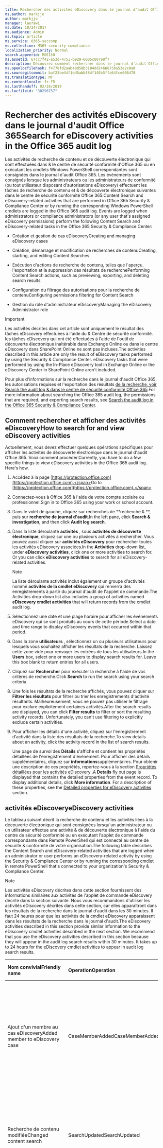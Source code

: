 ```yaml
---
title: Rechercher des activités eDiscovery dans le journal d'audit Office 365
ms.author: markjjo
author: markjjo
manager: laurawi
ms.date: 10/24/2017
ms.audience: Admin
ms.topic: article
ms.service: O365-seccomp
ms.collection: M365-security-compliance
localization_priority: Normal
search.appverid: MOE150
ms.assetid: 67cc7f42-a53d-4751-b929-6005c80798f7
description: Découvrez comment rechercher dans le journal d'audit Office 365 des événements consignés lorsque les administrateurs de conformité effectuent des tâches de recherche de &amp; contenu et de cas eDiscovery dans le centre de sécurité conformité.
ms.openlocfilehash: f4778fd2aab48d58b3104dd2466875ba53e2c0a0
ms.sourcegitcommit: baf23be44f1ed5abbf84f140b5ffa64fce605478
ms.translationtype: MT
ms.contentlocale: fr-FR
ms.lasthandoff: 02/26/2019
ms.locfileid: "30296757"
---
```

# <a name="search-for-ediscovery-activities-in-the-office-365-audit-log"></a><span data-ttu-id="b1aa8-103">Rechercher des activités eDiscovery dans le journal d'audit Office 365</span><span class="sxs-lookup"><span data-stu-id="b1aa8-103">Search for eDiscovery activities in the Office 365 audit log</span></span>

<span data-ttu-id="b1aa8-p101">Les activités de recherche de contenu et de découverte électronique qui sont effectuées dans &amp; le centre de sécurité conformité d'Office 365 ou en exécutant les cmdlets Windows PowerShell correspondantes sont consignées dans le journal d'audit Office 365. Les événements sont consignés lorsque les administrateurs ou les administrateurs de conformité (ou tout utilisateur disposant d'autorisations eDiscovery) effectuent les tâches de recherche de contenu et &amp; de découverte électronique suivantes dans le centre de sécurité conformité Office 365:</span><span class="sxs-lookup"><span data-stu-id="b1aa8-p101">Content Search and eDiscovery-related activities that are performed in Office 365 Security &amp; Compliance Center or by running the corresponding Windows PowerShell cmdlets are logged in the Office 365 audit log. Events are logged when administrators or compliance administrators (or any user that's assigned eDiscovery permissions) perform the following Content Search and eDiscovery-related tasks in the Office 365 Security &amp; Compliance Center:</span></span>
  
- <span data-ttu-id="b1aa8-106">Création et gestion de cas eDiscovery</span><span class="sxs-lookup"><span data-stu-id="b1aa8-106">Creating and managing eDiscovery cases</span></span>
    
- <span data-ttu-id="b1aa8-107">Création, démarrage et modification de recherches de contenu</span><span class="sxs-lookup"><span data-stu-id="b1aa8-107">Creating, starting, and editing Content Searches</span></span>
    
- <span data-ttu-id="b1aa8-108">Exécution d'actions de recherche de contenu, telles que l'aperçu, l'exportation et la suppression des résultats de recherche</span><span class="sxs-lookup"><span data-stu-id="b1aa8-108">Performing Content Search actions, such as previewing, exporting, and deleting search results</span></span>
    
- <span data-ttu-id="b1aa8-109">Configuration du filtrage des autorisations pour la recherche de contenu</span><span class="sxs-lookup"><span data-stu-id="b1aa8-109">Configuring permissions filtering for Content Search</span></span>
    
- <span data-ttu-id="b1aa8-110">Gestion du rôle d'administrateur eDiscovery</span><span class="sxs-lookup"><span data-stu-id="b1aa8-110">Managing the eDiscovery Administrator role</span></span>
    
> [!IMPORTANT]
> <span data-ttu-id="b1aa8-p102">Les activités décrites dans cet article sont uniquement le résultat des tâches eDiscovery effectuées à l'aide du &amp; Centre de sécurité conformité. les tâches eDiscovery qui ont été effectuées à l'aide de l'outil de découverte électronique inaltérable dans Exchange Online ou dans le centre eDiscovery dans SharePoint Online ne sont pas incluses.</span><span class="sxs-lookup"><span data-stu-id="b1aa8-p102">The activities described in this article are only the result of eDiscovery tasks performed by using the Security &amp; Compliance Center. eDiscovery tasks that were performed by using the In-Place eDiscovery tool in Exchange Online or the eDiscovery Center in SharePoint Online aren't included.</span></span> 
  
<span data-ttu-id="b1aa8-113">Pour plus d'informations sur la recherche dans le journal d'audit Office 365, les autorisations requises et l'exportation des résultats [de la recherche, voir Search the audit log &amp; dans le centre de sécurité conformité Office 365](search-the-audit-log-in-security-and-compliance.md).</span><span class="sxs-lookup"><span data-stu-id="b1aa8-113">For more information about searching the Office 365 audit log, the permissions that are required, and exporting search results, see [Search the audit log in the Office 365 Security &amp; Compliance Center](search-the-audit-log-in-security-and-compliance.md).</span></span>
  
## <a name="how-to-search-for-and-view-ediscovery-activities"></a><span data-ttu-id="b1aa8-114">Comment rechercher et afficher des activités eDiscovery</span><span class="sxs-lookup"><span data-stu-id="b1aa8-114">How to search for and view eDiscovery activities</span></span>

<span data-ttu-id="b1aa8-p103">Actuellement, vous devez effectuer quelques opérations spécifiques pour afficher les activités de découverte électronique dans le journal d'audit Office 365. Voici comment procéder.</span><span class="sxs-lookup"><span data-stu-id="b1aa8-p103">Currently, you have to do a few specific things to view eDiscovery activities in the Office 365 audit log. Here's how.</span></span>
  
1. <span data-ttu-id="b1aa8-117">Accédez à la page [https://protection.office.com](https://protection.office.com).</span><span class="sxs-lookup"><span data-stu-id="b1aa8-117">Go to [https://protection.office.com](https://protection.office.com).</span></span>
    
2. <span data-ttu-id="b1aa8-118">Connectez-vous à Office 365 à l'aide de votre compte scolaire ou professionnel.</span><span class="sxs-lookup"><span data-stu-id="b1aa8-118">Sign in to Office 365 using your work or school account.</span></span>
    
3. <span data-ttu-id="b1aa8-119">Dans le volet de gauche, cliquez sur recherches de \*\*recherche &amp; \*\*, puis sur **recherche de journal d'audit**.</span><span class="sxs-lookup"><span data-stu-id="b1aa8-119">In the left pane, click **Search &amp; investigation**, and then click **Audit log search**.</span></span>
    
4. <span data-ttu-id="b1aa8-p104">Dans la liste déroulante **activités** , sous **activités de découverte électronique**, cliquez sur une ou plusieurs activités à rechercher. Vous pouvez aussi cliquer sur **activités eDiscovery** pour rechercher toutes les activités eDiscovery associées.</span><span class="sxs-lookup"><span data-stu-id="b1aa8-p104">In the **Activities** drop-down list, under **eDiscovery activities**, click one or more activities to search for. Or you can click **eDiscovery activities** to search for all eDiscovery-related activities.</span></span> 
    
    > [!NOTE]
    > <span data-ttu-id="b1aa8-122">La liste déroulante activités inclut également un groupe d'activités nommé **activités de la cmdlet eDiscovery** qui renverra des enregistrements à partir du journal d'audit de l'applet de commande.</span><span class="sxs-lookup"><span data-stu-id="b1aa8-122">The Activities drop-down list also includes a group of activities named **eDiscovery cmdlet activities** that will return records from the cmdlet audit log.</span></span> 
  
5.  <span data-ttu-id="b1aa8-123">Sélectionnez une date et une plage horaire pour afficher les événements eDiscovery qui se sont produits au cours de cette période.</span><span class="sxs-lookup"><span data-stu-id="b1aa8-123">Select a date and time range to display eDiscovery events that occurred within that period.</span></span> 
    
6. <span data-ttu-id="b1aa8-p105">Dans la zone **utilisateurs** , sélectionnez un ou plusieurs utilisateurs pour lesquels vous souhaitez afficher les résultats de la recherche. Laissez cette zone vide pour renvoyer les entrées de tous les utilisateurs.</span><span class="sxs-lookup"><span data-stu-id="b1aa8-p105">In the **Users** box, select one or more users to display search results for. Leave this box blank to return entries for all users.</span></span> 
    
7. <span data-ttu-id="b1aa8-126">Cliquez sur **Rechercher** pour exécuter la recherche à l'aide de vos critères de recherche.</span><span class="sxs-lookup"><span data-stu-id="b1aa8-126">Click **Search** to run the search using your search criteria.</span></span> 
    
8. <span data-ttu-id="b1aa8-p106">Une fois les résultats de la recherche affichés, vous pouvez cliquer sur **Filtrer les résultats** pour filtrer ou trier les enregistrements d'activité résultants. Malheureusement, vous ne pouvez pas utiliser le filtrage pour exclure explicitement certaines activités.</span><span class="sxs-lookup"><span data-stu-id="b1aa8-p106">After the search results are displayed, you can click **Filter results** to filter or sort the resulting activity records. Unfortunately, you can't use filtering to explicitly exclude certain activities.</span></span> 
    
9. <span data-ttu-id="b1aa8-129">Pour afficher les détails d'une activité, cliquez sur l'enregistrement d'activité dans la liste des résultats de la recherche.</span><span class="sxs-lookup"><span data-stu-id="b1aa8-129">To view details about an activity, click the activity record in the list of search results.</span></span> 
    
    <span data-ttu-id="b1aa8-p107">Une page de survol des **Détails** s'affiche et contient les propriétés détaillées de l'enregistrement d'événement. Pour afficher des détails supplémentaires, cliquez sur **informations**supplémentaires. Pour obtenir une description de ces propriétés, reportez-vous à la section [Propriétés détaillées pour les activités eDiscovery](#detailed-properties-for-ediscovery-activities) .</span><span class="sxs-lookup"><span data-stu-id="b1aa8-p107">A **Details** fly out page is displayed that contains the detailed properties from the event record. To display additional details, click **More information**. For a description of these properties, see the [Detailed properties for eDiscovery activities](#detailed-properties-for-ediscovery-activities) section.</span></span> 

  
## <a name="ediscovery-activities"></a><span data-ttu-id="b1aa8-133">activités eDiscovery</span><span class="sxs-lookup"><span data-stu-id="b1aa8-133">eDiscovery activities</span></span>

<span data-ttu-id="b1aa8-134">Le tableau suivant décrit la recherche de contenu et les activités liées à la découverte électronique qui sont consignées lorsqu'un administrateur ou un utilisateur effectue une activité &amp; de découverte électronique à l'aide du centre de sécurité conformité ou en exécutant l'applet de commande correspondante dans Remote PowerShell qui est connecté au centre de sécurité &amp; conformité de votre organisation.</span><span class="sxs-lookup"><span data-stu-id="b1aa8-134">The following table describes the Content Search and eDiscovery-related activities that are logged when an administrator or user performs an eDiscovery-related activity by using the Security &amp; Compliance Center or by running the corresponding cmdlet in remote PowerShell that's connected to your organization's Security &amp; Compliance Center.</span></span> 
  
> [!NOTE]
> <span data-ttu-id="b1aa8-p108">Les activités eDiscovery décrites dans cette section fournissent des informations similaires aux activités de l'applet de commande eDiscovery décrite dans la section suivante. Nous vous recommandons d'utiliser les activités eDiscovery décrites dans cette section, car elles apparaîtront dans les résultats de la recherche dans le journal d'audit dans les 30 minutes. Il faut 24 heures pour que les activités de la cmdlet eDiscovery apparaissent dans les résultats de la recherche dans le journal d'audit.</span><span class="sxs-lookup"><span data-stu-id="b1aa8-p108">The eDiscovery activities described in this section provide similar information to the eDiscovery cmdlet activities described in the next section. We recommend that you use the eDiscovery activities described in this section because they will appear in the audit log search results within 30 minutes. It takes up to 24 hours for the eDiscovery cmdlet activities to appear in audit log search results.</span></span> 
  
|<span data-ttu-id="b1aa8-138">**Nom convivial**</span><span class="sxs-lookup"><span data-stu-id="b1aa8-138">**Friendly name**</span></span>|<span data-ttu-id="b1aa8-139">**Operation**</span><span class="sxs-lookup"><span data-stu-id="b1aa8-139">**Operation**</span></span>|<span data-ttu-id="b1aa8-140">**Cmdlet correspondante**</span><span class="sxs-lookup"><span data-stu-id="b1aa8-140">**Corresponding cmdlet**</span></span>|<span data-ttu-id="b1aa8-141">**Description**</span><span class="sxs-lookup"><span data-stu-id="b1aa8-141">**Description**</span></span>|
|:-----|:-----|:-----|:-----|
|<span data-ttu-id="b1aa8-142">Ajout d'un membre au cas eDiscovery</span><span class="sxs-lookup"><span data-stu-id="b1aa8-142">Added member to eDiscovery case</span></span>  <br/> |<span data-ttu-id="b1aa8-143">CaseMemberAdded</span><span class="sxs-lookup"><span data-stu-id="b1aa8-143">CaseMemberAdded</span></span>  <br/> |<span data-ttu-id="b1aa8-144">Add-ComplianceCaseMember</span><span class="sxs-lookup"><span data-stu-id="b1aa8-144">Add-ComplianceCaseMember</span></span>  <br/> |<span data-ttu-id="b1aa8-p109">Un utilisateur a été ajouté en tant que membre d'un cas de découverte électronique. En tant que membre d'un cas, un utilisateur peut effectuer différentes tâches liées à la casse selon qu'il a reçu ou non les autorisations nécessaires.</span><span class="sxs-lookup"><span data-stu-id="b1aa8-p109">A user was added as a member of an eDiscovery case. As a member of a case, a user can perform various case-related tasks depending on whether they have been assigned the necessary permissions.</span></span>  <br/> |
|<span data-ttu-id="b1aa8-147">Recherche de contenu modifiée</span><span class="sxs-lookup"><span data-stu-id="b1aa8-147">Changed content search</span></span>  <br/> |<span data-ttu-id="b1aa8-148">SearchUpdated</span><span class="sxs-lookup"><span data-stu-id="b1aa8-148">SearchUpdated</span></span>  <br/> |<span data-ttu-id="b1aa8-149">Set-ComplianceSearch</span><span class="sxs-lookup"><span data-stu-id="b1aa8-149">Set-ComplianceSearch</span></span>  <br/> |<span data-ttu-id="b1aa8-p110">Une recherche de contenu existante a été modifiée. Les modifications peuvent inclure l'ajout ou la suppression d'emplacements de contenu ou la modification de la requête de recherche.</span><span class="sxs-lookup"><span data-stu-id="b1aa8-p110">An existing content search was changed. Changes can include adding or removing content locations or editing the search query.</span></span>  <br/> |
|<span data-ttu-id="b1aa8-152">Appartenance à un administrateur eDiscovery modifiée</span><span class="sxs-lookup"><span data-stu-id="b1aa8-152">Changed eDiscovery administrator membership</span></span>  <br/> |<span data-ttu-id="b1aa8-153">CaseAdminUpdated</span><span class="sxs-lookup"><span data-stu-id="b1aa8-153">CaseAdminUpdated</span></span>  <br/> |<span data-ttu-id="b1aa8-154">Update-eDiscoveryCaseAdmin</span><span class="sxs-lookup"><span data-stu-id="b1aa8-154">Update-eDiscoveryCaseAdmin</span></span>  <br/> |<span data-ttu-id="b1aa8-p111">La liste des administrateurs eDiscovery de votre organisation a été modifiée. Cette activité est enregistrée lorsque la liste des administrateurs eDiscovery est remplacée par un groupe de nouveaux utilisateurs. Si un seul utilisateur est ajouté ou supprimé, l'opération CaseAdminAdded est enregistrée.</span><span class="sxs-lookup"><span data-stu-id="b1aa8-p111">The list of eDiscovery Administrators in your organization was changed. This activity is logged when the list of eDiscovery Administrators is replaced with a group of new users. If a single user is added or removed, the CaseAdminAdded operation is logged.</span></span>  <br/> |
|<span data-ttu-id="b1aa8-158">Cas de découverte électronique modifiée</span><span class="sxs-lookup"><span data-stu-id="b1aa8-158">Changed eDiscovery case</span></span>  <br/> |<span data-ttu-id="b1aa8-159">CaseUpdated</span><span class="sxs-lookup"><span data-stu-id="b1aa8-159">CaseUpdated</span></span>  <br/> |<span data-ttu-id="b1aa8-160">Set-ComplianceCase</span><span class="sxs-lookup"><span data-stu-id="b1aa8-160">Set-ComplianceCase</span></span>  <br/> |<span data-ttu-id="b1aa8-p112">Un cas de découverte électronique a été modifié. Les modifications incluent la fermeture d'un cas ouvert ou la réouverture d'un cas fermé.</span><span class="sxs-lookup"><span data-stu-id="b1aa8-p112">An eDiscovery case was changed. Changes include closing an open case or re-opening a closed case.</span></span>  <br/> |
|<span data-ttu-id="b1aa8-163">Appartenance au cas de découverte électronique modifiée</span><span class="sxs-lookup"><span data-stu-id="b1aa8-163">Changed eDiscovery case membership</span></span>  <br/> |<span data-ttu-id="b1aa8-164">CaseMemberUpdated</span><span class="sxs-lookup"><span data-stu-id="b1aa8-164">CaseMemberUpdated</span></span>  <br/> |<span data-ttu-id="b1aa8-165">Update-ComplianceCaseMember</span><span class="sxs-lookup"><span data-stu-id="b1aa8-165">Update-ComplianceCaseMember</span></span>  <br/> |<span data-ttu-id="b1aa8-p113">La liste d'appartenance d'un cas de découverte électronique a été modifiée. Cette activité est enregistrée lorsque tous les membres sont remplacés par un groupe de nouveaux utilisateurs. Si un seul membre est ajouté ou supprimé, l'opération CaseMemberAdded ou CaseMemberRemoved est enregistrée.</span><span class="sxs-lookup"><span data-stu-id="b1aa8-p113">The membership list of an eDiscovery case was changed. This activity is logged when all members are replaced with a group of new users. If a single member is added or removed, CaseMemberAdded or CaseMemberRemoved operation is logged.</span></span>  <br/> |
|<span data-ttu-id="b1aa8-169">Filtre des autorisations de recherche modifié</span><span class="sxs-lookup"><span data-stu-id="b1aa8-169">Changed search permissions filter</span></span>  <br/> |<span data-ttu-id="b1aa8-170">SearchPermissionUpdated</span><span class="sxs-lookup"><span data-stu-id="b1aa8-170">SearchPermissionUpdated</span></span>  <br/> |<span data-ttu-id="b1aa8-171">Set-ComplianceSecurityFilter</span><span class="sxs-lookup"><span data-stu-id="b1aa8-171">Set-ComplianceSecurityFilter</span></span>  <br/> |<span data-ttu-id="b1aa8-172">Un filtre d'autorisations de recherche a été modifié.</span><span class="sxs-lookup"><span data-stu-id="b1aa8-172">A search permissions filter was changed.</span></span>  <br/> |
|<span data-ttu-id="b1aa8-173">Modification d'une requête de recherche pour la conservation de cas eDiscovery</span><span class="sxs-lookup"><span data-stu-id="b1aa8-173">Changed search query for eDiscovery case hold</span></span>  <br/> |<span data-ttu-id="b1aa8-174">HoldUpdated</span><span class="sxs-lookup"><span data-stu-id="b1aa8-174">HoldUpdated</span></span>  <br/> |<span data-ttu-id="b1aa8-175">Set-CaseHoldRule</span><span class="sxs-lookup"><span data-stu-id="b1aa8-175">Set-CaseHoldRule</span></span>  <br/> |<span data-ttu-id="b1aa8-p114">Une conservation basée sur une requête associée à un cas de découverte électronique a été modifiée. Les modifications possibles incluent la modification de la requête ou de la plage de dates pour une conservation basée sur une requête.</span><span class="sxs-lookup"><span data-stu-id="b1aa8-p114">A query-based hold associated with an eDiscovery case was changed. Possible changes include editing the query or date range for a query-based hold.</span></span>  <br/> |
|<span data-ttu-id="b1aa8-178">Élément d'aperçu de recherche de contenu téléchargé</span><span class="sxs-lookup"><span data-stu-id="b1aa8-178">Content search preview item downloaded</span></span>  <br/> |<span data-ttu-id="b1aa8-179">PreviewItemDownloaded</span><span class="sxs-lookup"><span data-stu-id="b1aa8-179">PreviewItemDownloaded</span></span>  <br/> |<span data-ttu-id="b1aa8-180">S/O</span><span class="sxs-lookup"><span data-stu-id="b1aa8-180">N/A</span></span>  <br/> |<span data-ttu-id="b1aa8-181">Un utilisateur A téléchargé un élément sur son ordinateur local (en cliquant sur le lien **Télécharger l'élément d'origine** ) lors de l'aperçu des résultats de la recherche.</span><span class="sxs-lookup"><span data-stu-id="b1aa8-181">A user downloaded an item to their local computer (by clicking the **Download original item** link) when previewing search results.</span></span>  <br/> |
|<span data-ttu-id="b1aa8-182">Élément d'aperçu de recherche de contenu mentionné</span><span class="sxs-lookup"><span data-stu-id="b1aa8-182">Content search preview item listed</span></span>  <br/> |<span data-ttu-id="b1aa8-183">PreviewItemListed</span><span class="sxs-lookup"><span data-stu-id="b1aa8-183">PreviewItemListed</span></span>  <br/> |<span data-ttu-id="b1aa8-184">S/O</span><span class="sxs-lookup"><span data-stu-id="b1aa8-184">N/A</span></span>  <br/> |<span data-ttu-id="b1aa8-185">Un utilisateur A cliqué sur **aperçu des résultats** de la recherche pour afficher la page Aperçu des résultats de la recherche, qui répertorie jusqu'à 1000 éléments à partir des résultats d'une recherche de contenu.</span><span class="sxs-lookup"><span data-stu-id="b1aa8-185">A user clicked **Preview search results** to display the preview search results page, which lists up to 1000 items from the results of a Content Search.</span></span>  <br/> |
|<span data-ttu-id="b1aa8-186">Élément d'aperçu de recherche de contenu affiché</span><span class="sxs-lookup"><span data-stu-id="b1aa8-186">Content search preview item viewed</span></span>  <br/> |<span data-ttu-id="b1aa8-187">PreviewItemRendered</span><span class="sxs-lookup"><span data-stu-id="b1aa8-187">PreviewItemRendered</span></span>  <br/> |<span data-ttu-id="b1aa8-188">S/O</span><span class="sxs-lookup"><span data-stu-id="b1aa8-188">N/A</span></span>  <br/> |<span data-ttu-id="b1aa8-189">Un gestionnaire eDiscovery a affiché un élément en cliquant dessus lors de l'aperçu des résultats de la recherche.</span><span class="sxs-lookup"><span data-stu-id="b1aa8-189">An eDiscovery manager viewed an item by clicking it when previewing search results.</span></span>  <br/> |
|<span data-ttu-id="b1aa8-190">Recherche de contenu créée</span><span class="sxs-lookup"><span data-stu-id="b1aa8-190">Created content search</span></span>  <br/> |<span data-ttu-id="b1aa8-191">SearchCreated</span><span class="sxs-lookup"><span data-stu-id="b1aa8-191">SearchCreated</span></span>  <br/> |<span data-ttu-id="b1aa8-192">New-ComplianceSearch</span><span class="sxs-lookup"><span data-stu-id="b1aa8-192">New-ComplianceSearch</span></span>  <br/> |<span data-ttu-id="b1aa8-193">Une nouvelle recherche de contenu a été créée.</span><span class="sxs-lookup"><span data-stu-id="b1aa8-193">A new content search was created.</span></span>  <br/> |
|<span data-ttu-id="b1aa8-194">Administrateur eDiscovery créé</span><span class="sxs-lookup"><span data-stu-id="b1aa8-194">Created eDiscovery administrator</span></span>  <br/> |<span data-ttu-id="b1aa8-195">CaseAdminAdded</span><span class="sxs-lookup"><span data-stu-id="b1aa8-195">CaseAdminAdded</span></span>  <br/> |<span data-ttu-id="b1aa8-196">Add-eDiscoveryCaseAdmin</span><span class="sxs-lookup"><span data-stu-id="b1aa8-196">Add-eDiscoveryCaseAdmin</span></span>  <br/> |<span data-ttu-id="b1aa8-197">Un utilisateur a été ajouté en tant qu'administrateur de découverte électronique dans l'organisation.</span><span class="sxs-lookup"><span data-stu-id="b1aa8-197">A user was added as an eDiscovery Administrator in the organization.</span></span>  <br/> |
|<span data-ttu-id="b1aa8-198">Création d'un cas eDiscovery</span><span class="sxs-lookup"><span data-stu-id="b1aa8-198">Created eDiscovery case</span></span>  <br/> |<span data-ttu-id="b1aa8-199">CaseAdded</span><span class="sxs-lookup"><span data-stu-id="b1aa8-199">CaseAdded</span></span>  <br/> |<span data-ttu-id="b1aa8-200">New-ComplianceCase</span><span class="sxs-lookup"><span data-stu-id="b1aa8-200">New-ComplianceCase</span></span>  <br/> |<span data-ttu-id="b1aa8-p115">Un cas de découverte électronique a été créé. Lors de la création d'un cas, il vous suffit de lui attribuer un nom. D'autres tâches liées à la casse telles que l'ajout de membres, la création de conservations et la création de recherches de contenu associées au cas entraînent la journalisation d'événements supplémentaires.</span><span class="sxs-lookup"><span data-stu-id="b1aa8-p115">An eDiscovery case was created. When a case is created, you only have to give it a name. Other case-related tasks such as adding members, creating holds, and creating content searches associated with the case result in additional events being logged.</span></span>  <br/> |
|<span data-ttu-id="b1aa8-204">Filtre des autorisations de recherche créé</span><span class="sxs-lookup"><span data-stu-id="b1aa8-204">Created search permissions filter</span></span>  <br/> |<span data-ttu-id="b1aa8-205">SearchPermissionCreated</span><span class="sxs-lookup"><span data-stu-id="b1aa8-205">SearchPermissionCreated</span></span>  <br/> |<span data-ttu-id="b1aa8-206">New-ComplianceSecurityFilter</span><span class="sxs-lookup"><span data-stu-id="b1aa8-206">New-ComplianceSecurityFilter</span></span>  <br/> |<span data-ttu-id="b1aa8-207">Un filtre d'autorisations de recherche a été créé.</span><span class="sxs-lookup"><span data-stu-id="b1aa8-207">A search permissions filter was created.</span></span>  <br/> |
|<span data-ttu-id="b1aa8-208">Requête de recherche créée pour la conservation de cas eDiscovery</span><span class="sxs-lookup"><span data-stu-id="b1aa8-208">Created search query for eDiscovery case hold</span></span>  <br/> |<span data-ttu-id="b1aa8-209">HoldCreated</span><span class="sxs-lookup"><span data-stu-id="b1aa8-209">HoldCreated</span></span>  <br/> |<span data-ttu-id="b1aa8-210">New-CaseHoldRule</span><span class="sxs-lookup"><span data-stu-id="b1aa8-210">New-CaseHoldRule</span></span>  <br/> |<span data-ttu-id="b1aa8-211">Une conservation basée sur une requête associée à un cas de découverte électronique a été créée.</span><span class="sxs-lookup"><span data-stu-id="b1aa8-211">A query-based hold associated with an eDiscovery case was created.</span></span>  <br/> |
|<span data-ttu-id="b1aa8-212">Recherche de contenu supprimé</span><span class="sxs-lookup"><span data-stu-id="b1aa8-212">Deleted content search</span></span>  <br/> |<span data-ttu-id="b1aa8-213">SearchRemoved</span><span class="sxs-lookup"><span data-stu-id="b1aa8-213">SearchRemoved</span></span>  <br/> |<span data-ttu-id="b1aa8-214">Remove-ComplianceSearch</span><span class="sxs-lookup"><span data-stu-id="b1aa8-214">Remove-ComplianceSearch</span></span>  <br/> |<span data-ttu-id="b1aa8-215">Une recherche de contenu existante a été supprimée.</span><span class="sxs-lookup"><span data-stu-id="b1aa8-215">An existing content search was deleted.</span></span>  <br/> |
|<span data-ttu-id="b1aa8-216">Administrateur eDiscovery supprimé</span><span class="sxs-lookup"><span data-stu-id="b1aa8-216">Deleted eDiscovery administrator</span></span>  <br/> |<span data-ttu-id="b1aa8-217">CaseAdminRemoved</span><span class="sxs-lookup"><span data-stu-id="b1aa8-217">CaseAdminRemoved</span></span>  <br/> |<span data-ttu-id="b1aa8-218">Remove-eDiscoveryCaseAdmin</span><span class="sxs-lookup"><span data-stu-id="b1aa8-218">Remove-eDiscoveryCaseAdmin</span></span>  <br/> |<span data-ttu-id="b1aa8-219">Un administrateur de découverte électronique a été supprimé de votre organisation.</span><span class="sxs-lookup"><span data-stu-id="b1aa8-219">An eDiscovery Administrator was deleted from your organization.</span></span>  <br/> |
|<span data-ttu-id="b1aa8-220">Suppression d'un cas eDiscovery</span><span class="sxs-lookup"><span data-stu-id="b1aa8-220">Deleted eDiscovery case</span></span>  <br/> |<span data-ttu-id="b1aa8-221">CaseRemoved</span><span class="sxs-lookup"><span data-stu-id="b1aa8-221">CaseRemoved</span></span>  <br/> |<span data-ttu-id="b1aa8-222">Remove-ComplianceCase</span><span class="sxs-lookup"><span data-stu-id="b1aa8-222">Remove-ComplianceCase</span></span>  <br/> |<span data-ttu-id="b1aa8-p116">Un cas de découverte électronique a été supprimé. Notez que toute conservation associée à la casse doit être supprimée avant de pouvoir supprimer le cas.</span><span class="sxs-lookup"><span data-stu-id="b1aa8-p116">An eDiscovery case was deleted. Note that any hold associated with the case has to be removed before the case can be deleted.</span></span>  <br/> |
|<span data-ttu-id="b1aa8-225">Filtre des autorisations de recherche supprimées</span><span class="sxs-lookup"><span data-stu-id="b1aa8-225">Deleted search permissions filter</span></span>  <br/> |<span data-ttu-id="b1aa8-226">SearchPermissionRemoved</span><span class="sxs-lookup"><span data-stu-id="b1aa8-226">SearchPermissionRemoved</span></span>  <br/> |<span data-ttu-id="b1aa8-227">Remove-ComplianceSecurityFilter</span><span class="sxs-lookup"><span data-stu-id="b1aa8-227">Remove-ComplianceSecurityFilter</span></span>  <br/> |<span data-ttu-id="b1aa8-228">Un filtre d'autorisations de recherche a été supprimé.</span><span class="sxs-lookup"><span data-stu-id="b1aa8-228">A search permissions filter was deleted.</span></span>  <br/> |
|<span data-ttu-id="b1aa8-229">Requête de recherche supprimée pour la conservation de cas eDiscovery</span><span class="sxs-lookup"><span data-stu-id="b1aa8-229">Deleted search query for eDiscovery case hold</span></span>  <br/> |<span data-ttu-id="b1aa8-230">HoldRemoved</span><span class="sxs-lookup"><span data-stu-id="b1aa8-230">HoldRemoved</span></span>  <br/> |<span data-ttu-id="b1aa8-231">Remove-CaseHoldRule</span><span class="sxs-lookup"><span data-stu-id="b1aa8-231">Remove-CaseHoldRule</span></span>  <br/> |<span data-ttu-id="b1aa8-p117">Une conservation basée sur une requête associée à un cas de découverte électronique a été supprimée. La suppression de la requête de la suspension est souvent le résultat de la suppression d'une suspension. Lorsqu'une requête de conservation ou de suspension est supprimée, les emplacements de contenu en attente sont libérés.</span><span class="sxs-lookup"><span data-stu-id="b1aa8-p117">A query-based hold associated with an eDiscovery case was deleted. Removing the query from the hold is often the result of deleting a hold. When a hold or a hold query are deleted, the content locations that were on hold are released.</span></span>  <br/> |
|<span data-ttu-id="b1aa8-235">Exportation de la recherche de contenu téléchargée</span><span class="sxs-lookup"><span data-stu-id="b1aa8-235">Downloaded export of content search</span></span>  <br/> |<span data-ttu-id="b1aa8-236">SearchExportDownloaded</span><span class="sxs-lookup"><span data-stu-id="b1aa8-236">SearchExportDownloaded</span></span>  <br/> |<span data-ttu-id="b1aa8-237">S/O</span><span class="sxs-lookup"><span data-stu-id="b1aa8-237">N/A</span></span>  <br/> |<span data-ttu-id="b1aa8-p118">Un utilisateur A téléchargé les résultats d'une recherche de contenu sur son ordinateur local. Notez qu'une **exportation démarrée de l'activité de recherche de contenu** doit être initiée avant de pouvoir télécharger les résultats de la recherche.</span><span class="sxs-lookup"><span data-stu-id="b1aa8-p118">A user downloaded the results of a content search to their local computer. Note that a **Started export of content search** activity has to be initiated before search results can be downloaded.  </span></span><br/> |
|<span data-ttu-id="b1aa8-240">Résultats prévisualisés de la recherche de contenu</span><span class="sxs-lookup"><span data-stu-id="b1aa8-240">Previewed results of content search</span></span>  <br/> |<span data-ttu-id="b1aa8-241">SearchPreviewed</span><span class="sxs-lookup"><span data-stu-id="b1aa8-241">SearchPreviewed</span></span>  <br/> |<span data-ttu-id="b1aa8-242">S/O</span><span class="sxs-lookup"><span data-stu-id="b1aa8-242">N/A</span></span>  <br/> |<span data-ttu-id="b1aa8-243">Un utilisateur A affiché un aperçu des résultats d'une recherche de contenu.</span><span class="sxs-lookup"><span data-stu-id="b1aa8-243">A user previewed the results of a content search.</span></span>  <br/> |
|<span data-ttu-id="b1aa8-244">Résultats purgés de la recherche de contenu</span><span class="sxs-lookup"><span data-stu-id="b1aa8-244">Purged results of content search</span></span>  <br/> |<span data-ttu-id="b1aa8-245">SearchResultsPurged</span><span class="sxs-lookup"><span data-stu-id="b1aa8-245">SearchResultsPurged</span></span>  <br/> |<span data-ttu-id="b1aa8-246">New-ComplianceSearchAction</span><span class="sxs-lookup"><span data-stu-id="b1aa8-246">New-ComplianceSearchAction</span></span>  <br/> |<span data-ttu-id="b1aa8-247">Un utilisateur A purgé les résultats d'une recherche de contenu en exécutant la commande **New-ComplianceSearchAction-purge** .</span><span class="sxs-lookup"><span data-stu-id="b1aa8-247">A user purged the results of a Content Search by running the **New-ComplianceSearchAction -Purge** command.</span></span>  <br/> |
|<span data-ttu-id="b1aa8-248">Suppression de l'analyse de la recherche de contenu</span><span class="sxs-lookup"><span data-stu-id="b1aa8-248">Removed analysis of content search</span></span>  <br/> |<span data-ttu-id="b1aa8-249">RemovedSearchResultsSentToZoom</span><span class="sxs-lookup"><span data-stu-id="b1aa8-249">RemovedSearchResultsSentToZoom</span></span>  <br/> |<span data-ttu-id="b1aa8-250">Remove-ComplianceSearchAction</span><span class="sxs-lookup"><span data-stu-id="b1aa8-250">Remove-ComplianceSearchAction</span></span>  <br/> |<span data-ttu-id="b1aa8-p119">Une action prepare de recherche de contenu (pour préparer les résultats de recherche pour Office 365 Advanced eDiscovery) a été supprimée. Si l'action de préparation était inférieure à deux semaines, les résultats de recherche préparés pour Advanced eDiscovery ont été supprimés de la zone de stockage Microsoft Azure. Si l'action de préparation remonte à plus de 2 semaines, cet événement indique que seule l'action de préparation correspondante a été supprimée.</span><span class="sxs-lookup"><span data-stu-id="b1aa8-p119">A content search prepare action (to prepare search results for Office 365 Advanced eDiscovery) was deleted. If the preparation action was less than two weeks old, the search results that were prepared for Advanced eDiscovery were deleted from the Microsoft Azure storage area. If the preparation action was older than 2 weeks, then this event indicates that only the corresponding preparation action was deleted.</span></span>  <br/> |
|<span data-ttu-id="b1aa8-254">Suppression de l'exportation de la recherche de contenu</span><span class="sxs-lookup"><span data-stu-id="b1aa8-254">Removed export of content search</span></span>  <br/> |<span data-ttu-id="b1aa8-255">RemovedSearchExported</span><span class="sxs-lookup"><span data-stu-id="b1aa8-255">RemovedSearchExported</span></span>  <br/> |<span data-ttu-id="b1aa8-256">Remove-ComplianceSearchAction</span><span class="sxs-lookup"><span data-stu-id="b1aa8-256">Remove-ComplianceSearchAction</span></span>  <br/> |<span data-ttu-id="b1aa8-p120">Une action d'exportation de recherche de contenu a été supprimée. Si l'action d'exportation était inférieure à deux semaines, les résultats de recherche qui ont été téléchargés dans la zone de stockage Microsoft Azure ont été supprimés. Si l'action d'exportation remonte à plus de 2 semaines, cet événement indique que seule l'action d'exportation correspondante a été supprimée.</span><span class="sxs-lookup"><span data-stu-id="b1aa8-p120">A content search export action was deleted. If the export action was less than two weeks old, the search results that were uploaded to the Microsoft Azure storage area were deleted. If the export action was older than 2 weeks, then this event indicates that only the corresponding export action was deleted.</span></span>  <br/> |
|<span data-ttu-id="b1aa8-260">Membre supprimé d'un cas de découverte électronique</span><span class="sxs-lookup"><span data-stu-id="b1aa8-260">Removed member from eDiscovery case</span></span>  <br/> |<span data-ttu-id="b1aa8-261">CaseMemberRemoved</span><span class="sxs-lookup"><span data-stu-id="b1aa8-261">CaseMemberRemoved</span></span>  <br/> |<span data-ttu-id="b1aa8-262">Remove-ComplianceCaseMember</span><span class="sxs-lookup"><span data-stu-id="b1aa8-262">Remove-ComplianceCaseMember</span></span>  <br/> |<span data-ttu-id="b1aa8-263">Un utilisateur a été supprimé en tant que membre d'un cas de découverte électronique.</span><span class="sxs-lookup"><span data-stu-id="b1aa8-263">A user was removed as a member of an eDiscovery case.</span></span>  <br/> |
|<span data-ttu-id="b1aa8-264">Suppression des résultats de la recherche de contenu</span><span class="sxs-lookup"><span data-stu-id="b1aa8-264">Removed preview results of content search</span></span>  <br/> |<span data-ttu-id="b1aa8-265">RemovedSearchPreviewed</span><span class="sxs-lookup"><span data-stu-id="b1aa8-265">RemovedSearchPreviewed</span></span>  <br/> |<span data-ttu-id="b1aa8-266">Remove-ComplianceSearchAction</span><span class="sxs-lookup"><span data-stu-id="b1aa8-266">Remove-ComplianceSearchAction</span></span>  <br/> |<span data-ttu-id="b1aa8-267">Une action d'aperçu de recherche de contenu a été supprimée.</span><span class="sxs-lookup"><span data-stu-id="b1aa8-267">A content search preview action was deleted.</span></span>  <br/> |
|<span data-ttu-id="b1aa8-268">Suppression de l'action de purge effectuée lors de la recherche de contenu</span><span class="sxs-lookup"><span data-stu-id="b1aa8-268">Removed purge action performed on content search</span></span>  <br/> |<span data-ttu-id="b1aa8-269">RemovedSearchResultsPurged</span><span class="sxs-lookup"><span data-stu-id="b1aa8-269">RemovedSearchResultsPurged</span></span>  <br/> |<span data-ttu-id="b1aa8-270">Remove-ComplianceSearchAction</span><span class="sxs-lookup"><span data-stu-id="b1aa8-270">Remove-ComplianceSearchAction</span></span>  <br/> |<span data-ttu-id="b1aa8-271">Une action de purge de recherche de contenu a été supprimée.</span><span class="sxs-lookup"><span data-stu-id="b1aa8-271">A content search purge action was deleted.</span></span>  <br/> |
|<span data-ttu-id="b1aa8-272">Rapport de recherche supprimé</span><span class="sxs-lookup"><span data-stu-id="b1aa8-272">Removed search report</span></span>  <br/> |<span data-ttu-id="b1aa8-273">SearchReportRemoved</span><span class="sxs-lookup"><span data-stu-id="b1aa8-273">SearchReportRemoved</span></span>  <br/> |<span data-ttu-id="b1aa8-274">Remove-ComplianceSearchAction</span><span class="sxs-lookup"><span data-stu-id="b1aa8-274">Remove-ComplianceSearchAction</span></span>  <br/> |<span data-ttu-id="b1aa8-275">Une action de rapport d'exportation de recherche de contenu a été supprimée.</span><span class="sxs-lookup"><span data-stu-id="b1aa8-275">A content search export report action was deleted.</span></span>  <br/> |
|<span data-ttu-id="b1aa8-276">Début de l'analyse de la recherche de contenu</span><span class="sxs-lookup"><span data-stu-id="b1aa8-276">Started analysis of content search</span></span>  <br/> |<span data-ttu-id="b1aa8-277">SearchResultsSentToZoom</span><span class="sxs-lookup"><span data-stu-id="b1aa8-277">SearchResultsSentToZoom</span></span>  <br/> |<span data-ttu-id="b1aa8-278">New-ComplianceSearchAction</span><span class="sxs-lookup"><span data-stu-id="b1aa8-278">New-ComplianceSearchAction</span></span>  <br/> |<span data-ttu-id="b1aa8-279">Les résultats d'une recherche de contenu ont été préparés pour analyse dans Advanced eDiscovery.</span><span class="sxs-lookup"><span data-stu-id="b1aa8-279">The results of a content search were prepared for analysis in Advanced eDiscovery.</span></span>  <br/> |
|<span data-ttu-id="b1aa8-280">Début de la recherche de contenu</span><span class="sxs-lookup"><span data-stu-id="b1aa8-280">Started content search</span></span>  <br/> |<span data-ttu-id="b1aa8-281">SearchStarted</span><span class="sxs-lookup"><span data-stu-id="b1aa8-281">SearchStarted</span></span>  <br/> |<span data-ttu-id="b1aa8-282">Start-ComplianceSearch</span><span class="sxs-lookup"><span data-stu-id="b1aa8-282">Start-ComplianceSearch</span></span>  <br/> |<span data-ttu-id="b1aa8-p121">Une recherche de contenu a été démarrée. Lors de la création ou de la modification d'une recherche de &amp; contenu à l'aide de l'interface utilisateur du centre de sécurité conformité, la recherche est démarrée automatiquement. Si vous créez ou modifiez une recherche à l'aide de la cmdlet **New-ComplianceSearch** ou **Set-ComplianceSearch** , vous devez exécuter la cmdlet **Start-ComplianceSearch** pour démarrer la recherche.</span><span class="sxs-lookup"><span data-stu-id="b1aa8-p121">A content search was started. When you create or change a content search by using the Security &amp; Compliance Center GUI, the search is automatically started. If you create or change a search by using the **New-ComplianceSearch** or **Set-ComplianceSearch** cmdlet, you have to run the **Start-ComplianceSearch** cmdlet to start the search.  </span></span><br/> |
|<span data-ttu-id="b1aa8-286">Début de l'exportation de la recherche de contenu</span><span class="sxs-lookup"><span data-stu-id="b1aa8-286">Started export of content search</span></span>  <br/> |<span data-ttu-id="b1aa8-287">SearchExported</span><span class="sxs-lookup"><span data-stu-id="b1aa8-287">SearchExported</span></span>  <br/> |<span data-ttu-id="b1aa8-288">New-ComplianceSearchAction</span><span class="sxs-lookup"><span data-stu-id="b1aa8-288">New-ComplianceSearchAction</span></span>  <br/> |<span data-ttu-id="b1aa8-289">Un utilisateur A exporté les résultats d'une recherche de contenu.</span><span class="sxs-lookup"><span data-stu-id="b1aa8-289">A user exported the results of a content search.</span></span>  <br/> |
|<span data-ttu-id="b1aa8-290">Début du rapport d'exportation</span><span class="sxs-lookup"><span data-stu-id="b1aa8-290">Started export report</span></span>  <br/> |<span data-ttu-id="b1aa8-291">SearchReport</span><span class="sxs-lookup"><span data-stu-id="b1aa8-291">SearchReport</span></span>  <br/> |<span data-ttu-id="b1aa8-292">New-ComplianceSearchAction</span><span class="sxs-lookup"><span data-stu-id="b1aa8-292">New-ComplianceSearchAction</span></span>  <br/> |<span data-ttu-id="b1aa8-293">Un utilisateur A exporté un rapport de recherche de contenu.</span><span class="sxs-lookup"><span data-stu-id="b1aa8-293">A user exported a content search report.</span></span>  <br/> |
|<span data-ttu-id="b1aa8-294">Recherche de contenu interrompue</span><span class="sxs-lookup"><span data-stu-id="b1aa8-294">Stopped content search</span></span>  <br/> |<span data-ttu-id="b1aa8-295">SearchStopped</span><span class="sxs-lookup"><span data-stu-id="b1aa8-295">SearchStopped</span></span>  <br/> |<span data-ttu-id="b1aa8-296">Stop-ComplianceSearch</span><span class="sxs-lookup"><span data-stu-id="b1aa8-296">Stop-ComplianceSearch</span></span>  <br/> |<span data-ttu-id="b1aa8-297">Un utilisateur a arrêté une recherche de contenu.</span><span class="sxs-lookup"><span data-stu-id="b1aa8-297">A user stopped a content search.</span></span>  <br/> |
  
## <a name="ediscovery-cmdlet-activities"></a><span data-ttu-id="b1aa8-298">activités de l'applet de commande eDiscovery</span><span class="sxs-lookup"><span data-stu-id="b1aa8-298">eDiscovery cmdlet activities</span></span>

<span data-ttu-id="b1aa8-p122">Le tableau suivant répertorie les enregistrements du journal d'audit de l'applet de commande enregistrés lorsqu'un administrateur ou un utilisateur effectue une activité de &amp; découverte électronique à l'aide du centre de sécurité conformité ou en exécutant la cmdlet correspondante dans PowerShell à distance connecté au centre de sécurité &amp; conformité de votre organisation. Notez que les informations détaillées dans l'enregistrement du journal d'audit sont différentes pour les activités de cmdlet répertoriées dans ce tableau et les activités eDiscovery décrites dans la section précédente.</span><span class="sxs-lookup"><span data-stu-id="b1aa8-p122">The following table lists the cmdlet audit log records that are logged when an administrator or user performs an eDiscovery-related activity by using the Security &amp; Compliance Center or by running the corresponding cmdlet in remote PowerShell that's connected to your organization's Security &amp; Compliance Center. Note that the detailed information in the audit log record is different for the cmdlet activities listed in this table and the eDiscovery activities described in the previous section.</span></span> 
  
<span data-ttu-id="b1aa8-301">Comme indiqué précédemment, les activités de la cmdlet eDiscovery doivent prendre jusqu'à 24 heures pour apparaître dans les résultats de la recherche du journal d'audit.</span><span class="sxs-lookup"><span data-stu-id="b1aa8-301">As previously stated, it takes up to 24 hours for eDiscovery cmdlet activities to appear in the audit log search results.</span></span>
  
> [!TIP]
> <span data-ttu-id="b1aa8-p123">Les cmdlets de la colonne **opération** dans le tableau suivant sont liées à la rubrique d'aide correspondante de la cmdlet sur TechNet. Accédez à la rubrique d'aide de l'applet de commande pour obtenir une description des paramètres disponibles pour chaque cmdlet. Le paramètre et la valeur de paramètre qui ont été utilisés avec une cmdlet sont inclus dans l'entrée du journal d'audit pour chaque activité de cmdlet eDiscovery enregistrée.</span><span class="sxs-lookup"><span data-stu-id="b1aa8-p123">The cmdlets in the **Operation** column in the following table are linked to the corresponding cmdlet help topic on TechNet. Go to the cmdlet help topic for a description of the available parameters for each cmdlet. The parameter and the parameter value that were used with a cmdlet are included in the audit log entry for each eDiscovery cmdlet activity that's logged.</span></span> 
  
|<span data-ttu-id="b1aa8-305">**Nom convivial**</span><span class="sxs-lookup"><span data-stu-id="b1aa8-305">**Friendly name**</span></span>|<span data-ttu-id="b1aa8-306">**Opération (cmdlet)**</span><span class="sxs-lookup"><span data-stu-id="b1aa8-306">**Operation (cmdlet)**</span></span>|<span data-ttu-id="b1aa8-307">**Description**</span><span class="sxs-lookup"><span data-stu-id="b1aa8-307">**Description**</span></span>|
|:-----|:-----|:-----|
|<span data-ttu-id="b1aa8-308">Blocage créé dans le cas eDiscovery</span><span class="sxs-lookup"><span data-stu-id="b1aa8-308">Created hold in eDiscovery case</span></span>  <br/> |[<span data-ttu-id="b1aa8-309">New-CaseHoldPolicy</span><span class="sxs-lookup"><span data-stu-id="b1aa8-309">New-CaseHoldPolicy</span></span>](https://go.microsoft.com/fwlink/p/?LinkId=823813) <br/> |<span data-ttu-id="b1aa8-p124">Une conservation a été créée pour un cas de découverte électronique. Une conservation peut être créée avec ou sans spécification d'une source de contenu. Si des sources de contenu sont spécifiées, elles seront identifiées dans l'entrée du journal d'audit.</span><span class="sxs-lookup"><span data-stu-id="b1aa8-p124">A hold was created for an eDiscovery case. A hold can be created with or without specifying a content source. If content sources are specified, they'll be identified in the audit log entry.</span></span>  <br/> |
|<span data-ttu-id="b1aa8-313">Suppression d'un blocage de découverte électronique</span><span class="sxs-lookup"><span data-stu-id="b1aa8-313">Deleted hold from eDiscovery case</span></span>  <br/> |[<span data-ttu-id="b1aa8-314">Remove-CaseHoldPolicy</span><span class="sxs-lookup"><span data-stu-id="b1aa8-314">Remove-CaseHoldPolicy</span></span>](https://go.microsoft.com/fwlink/p/?LinkId=823814) <br/> |<span data-ttu-id="b1aa8-p125">Une conservation associée à un cas de découverte électronique a été supprimée. La suppression d'une conservation libère tous les emplacements de contenu de la suspension. La suppression de la conservation entraîne également la suppression des règles de conservation de la casse associées à la conservation (voir **Remove-CaseHoldRule** ci-dessous).</span><span class="sxs-lookup"><span data-stu-id="b1aa8-p125">A hold that is associated with an eDiscovery case was deleted. Deleting a hold releases all of the content locations from the hold. Deleting the hold also results in deleting the case hold rules associated with the hold (see **Remove-CaseHoldRule** below).  </span></span><br/> |
|<span data-ttu-id="b1aa8-318">Conservation de blocage modifiée dans la découverte électronique</span><span class="sxs-lookup"><span data-stu-id="b1aa8-318">Changed hold in eDiscovery case</span></span>  <br/> |[<span data-ttu-id="b1aa8-319">Set-CaseHoldPolicy</span><span class="sxs-lookup"><span data-stu-id="b1aa8-319">Set-CaseHoldPolicy</span></span>](https://go.microsoft.com/fwlink/p/?LinkId=823815) <br/> |<span data-ttu-id="b1aa8-p126">Une conservation associée à une découverte électronique a été modifiée. Les modifications possibles incluent l'ajout ou la suppression d'emplacements de contenu ou la désactivation (désactivation) de la conservation.</span><span class="sxs-lookup"><span data-stu-id="b1aa8-p126">A hold that is associated with an eDiscovery was changed. Possible changes include adding or removing content locations or turning off (disabling) the hold.</span></span>  <br/> |
|<span data-ttu-id="b1aa8-322">Requête de recherche créée pour la conservation de cas eDiscovery</span><span class="sxs-lookup"><span data-stu-id="b1aa8-322">Created search query for eDiscovery case hold</span></span>  <br/> |[<span data-ttu-id="b1aa8-323">New-CaseHoldRule</span><span class="sxs-lookup"><span data-stu-id="b1aa8-323">New-CaseHoldRule</span></span>](https://go.microsoft.com/fwlink/p/?LinkId=823816) <br/> |<span data-ttu-id="b1aa8-324">Une conservation basée sur une requête associée à un cas de découverte électronique a été créée.</span><span class="sxs-lookup"><span data-stu-id="b1aa8-324">A query-based hold associated with an eDiscovery case was created.</span></span>  <br/> |
|<span data-ttu-id="b1aa8-325">Requête de recherche supprimée pour la conservation de cas eDiscovery</span><span class="sxs-lookup"><span data-stu-id="b1aa8-325">Deleted search query for eDiscovery case hold</span></span>  <br/> |[<span data-ttu-id="b1aa8-326">Remove-CaseHoldRule</span><span class="sxs-lookup"><span data-stu-id="b1aa8-326">Remove-CaseHoldRule</span></span>](https://go.microsoft.com/fwlink/p/?LinkId=823820) <br/> |<span data-ttu-id="b1aa8-p127">Une conservation basée sur une requête associée à un cas de découverte électronique a été supprimée. La suppression de la requête de la suspension est souvent le résultat de la suppression d'une suspension. Lorsqu'une requête de conservation ou de suspension est supprimée, les emplacements de contenu en attente sont libérés.</span><span class="sxs-lookup"><span data-stu-id="b1aa8-p127">A query-based hold associated with an eDiscovery case was deleted. Removing the query from the hold is often the result of deleting a hold. When a hold or a hold query are deleted, the content locations that were on hold are released.</span></span>  <br/> |
|<span data-ttu-id="b1aa8-330">Modification d'une requête de recherche pour la conservation de cas eDiscovery</span><span class="sxs-lookup"><span data-stu-id="b1aa8-330">Changed search query for eDiscovery case hold</span></span>  <br/> |[<span data-ttu-id="b1aa8-331">Set-CaseHoldRule</span><span class="sxs-lookup"><span data-stu-id="b1aa8-331">Set-CaseHoldRule</span></span>](https://go.microsoft.com/fwlink/p/?LinkId=823819) <br/> |<span data-ttu-id="b1aa8-p128">Une conservation basée sur une requête associée à un cas de découverte électronique a été modifiée. Les modifications possibles incluent la modification de la requête ou de la plage de dates pour une conservation basée sur une requête.</span><span class="sxs-lookup"><span data-stu-id="b1aa8-p128">A query-based hold associated with an eDiscovery case was changed. Possible changes include editing the query or date range for a query-based hold.</span></span>  <br/> |
|<span data-ttu-id="b1aa8-334">Création d'un cas eDiscovery</span><span class="sxs-lookup"><span data-stu-id="b1aa8-334">Created eDiscovery case</span></span>  <br/> |[<span data-ttu-id="b1aa8-335">New-ComplianceCase</span><span class="sxs-lookup"><span data-stu-id="b1aa8-335">New-ComplianceCase</span></span>](https://go.microsoft.com/fwlink/p/?LinkId=823842) <br/> |<span data-ttu-id="b1aa8-p129">Un cas de découverte électronique a été créé. Lors de la création d'un cas, il vous suffit de lui attribuer un nom. D'autres tâches liées à la casse telles que l'ajout de membres, la création de conservations et la création de recherches de contenu associées au cas entraînent la journalisation d'événements supplémentaires.</span><span class="sxs-lookup"><span data-stu-id="b1aa8-p129">An eDiscovery case was created. When a case is created, you only have to give it a name. Other case-related tasks such as adding members, creating holds, and creating content searches associated with the case result in additional events being logged.</span></span>  <br/> |
|<span data-ttu-id="b1aa8-339">Suppression d'un cas eDiscovery</span><span class="sxs-lookup"><span data-stu-id="b1aa8-339">Deleted eDiscovery case</span></span>  <br/> |[<span data-ttu-id="b1aa8-340">Remove-ComplianceCase</span><span class="sxs-lookup"><span data-stu-id="b1aa8-340">Remove-ComplianceCase</span></span>](https://go.microsoft.com/fwlink/p/?LinkId=823844) <br/> |<span data-ttu-id="b1aa8-p130">Un cas de découverte électronique a été supprimé. Notez que toute conservation associée à la casse doit être supprimée avant de pouvoir supprimer le cas.</span><span class="sxs-lookup"><span data-stu-id="b1aa8-p130">An eDiscovery case was deleted. Note that any hold associated with the case has to be removed before the case can be deleted.</span></span>  <br/> |
|<span data-ttu-id="b1aa8-343">Cas de découverte électronique modifiée</span><span class="sxs-lookup"><span data-stu-id="b1aa8-343">Changed eDiscovery case</span></span>  <br/> |[<span data-ttu-id="b1aa8-344">Set-ComplianceCase</span><span class="sxs-lookup"><span data-stu-id="b1aa8-344">Set-ComplianceCase</span></span>](https://go.microsoft.com/fwlink/p/?LinkId=823846) <br/> |<span data-ttu-id="b1aa8-p131">Un cas de découverte électronique a été modifié. Les modifications incluent la fermeture d'un cas ouvert ou la réouverture d'un cas fermé.</span><span class="sxs-lookup"><span data-stu-id="b1aa8-p131">An eDiscovery case was changed. Changes include closing an open case or re-opening a closed case.</span></span>  <br/> |
|<span data-ttu-id="b1aa8-347">Ajout d'un membre au cas eDiscovery</span><span class="sxs-lookup"><span data-stu-id="b1aa8-347">Added member to eDiscovery case</span></span>  <br/> |[<span data-ttu-id="b1aa8-348">Add-ComplianceCaseMember</span><span class="sxs-lookup"><span data-stu-id="b1aa8-348">Add-ComplianceCaseMember</span></span>](https://go.microsoft.com/fwlink/p/?LinkId=823848) <br/> |<span data-ttu-id="b1aa8-p132">Un utilisateur a été ajouté en tant que membre d'un cas de découverte électronique. En tant que membre d'un cas, un utilisateur peut effectuer différentes tâches liées à la casse selon qu'il a reçu ou non les autorisations nécessaires.</span><span class="sxs-lookup"><span data-stu-id="b1aa8-p132">A user was added as a member of an eDiscovery case. As a member of a case, a user can perform various case-related tasks depending on whether they have been assigned the necessary permissions.</span></span>  <br/> |
|<span data-ttu-id="b1aa8-351">Membre supprimé d'un cas de découverte électronique</span><span class="sxs-lookup"><span data-stu-id="b1aa8-351">Removed member from eDiscovery case</span></span>  <br/> |[<span data-ttu-id="b1aa8-352">Remove-ComplianceCaseMember</span><span class="sxs-lookup"><span data-stu-id="b1aa8-352">Remove-ComplianceCaseMember</span></span>](https://go.microsoft.com/fwlink/p/?LinkId=823849) <br/> |<span data-ttu-id="b1aa8-353">Un utilisateur a été supprimé en tant que membre d'un cas de découverte électronique.</span><span class="sxs-lookup"><span data-stu-id="b1aa8-353">A user was removed as a member of an eDiscovery case.</span></span>  <br/> |
|<span data-ttu-id="b1aa8-354">Appartenance au cas de découverte électronique modifiée</span><span class="sxs-lookup"><span data-stu-id="b1aa8-354">Changed eDiscovery case membership</span></span>  <br/> |[<span data-ttu-id="b1aa8-355">Update-ComplianceCaseMember</span><span class="sxs-lookup"><span data-stu-id="b1aa8-355">Update-ComplianceCaseMember</span></span>](https://go.microsoft.com/fwlink/p/?LinkId=823850) <br/> |<span data-ttu-id="b1aa8-p133">La liste d'appartenance d'un cas de découverte électronique a été modifiée. Cette activité est enregistrée lorsque tous les membres sont remplacés par un groupe de nouveaux utilisateurs. Si un seul membre est ajouté ou supprimé, l'opération **Add-ComplianceCaseMember** ou **Remove-ComplianceCaseMember** est enregistrée.</span><span class="sxs-lookup"><span data-stu-id="b1aa8-p133">The membership list of an eDiscovery case was changed. This activity is logged when all members are replaced with a group of new users. If a single member is added or removed, the **Add-ComplianceCaseMember** or **Remove-ComplianceCaseMember** operation is logged.  </span></span><br/> |
|<span data-ttu-id="b1aa8-359">Recherche de contenu créée</span><span class="sxs-lookup"><span data-stu-id="b1aa8-359">Created content search</span></span>  <br/> |[<span data-ttu-id="b1aa8-360">New-ComplianceSearch</span><span class="sxs-lookup"><span data-stu-id="b1aa8-360">New-ComplianceSearch</span></span>](https://go.microsoft.com/fwlink/p/?LinkId=517935) <br/> |<span data-ttu-id="b1aa8-361">Une nouvelle recherche de contenu a été créée.</span><span class="sxs-lookup"><span data-stu-id="b1aa8-361">A new content search was created.</span></span>  <br/> |
|<span data-ttu-id="b1aa8-362">Recherche de contenu supprimé</span><span class="sxs-lookup"><span data-stu-id="b1aa8-362">Deleted content search</span></span>  <br/> |[<span data-ttu-id="b1aa8-363">Remove-ComplianceSearch</span><span class="sxs-lookup"><span data-stu-id="b1aa8-363">Remove-ComplianceSearch</span></span>](https://go.microsoft.com/fwlink/p/?LinkId=517936) <br/> |<span data-ttu-id="b1aa8-364">Une recherche de contenu existante a été supprimée.</span><span class="sxs-lookup"><span data-stu-id="b1aa8-364">An existing content search was deleted.</span></span>  <br/> |
|<span data-ttu-id="b1aa8-365">Recherche de contenu modifiée</span><span class="sxs-lookup"><span data-stu-id="b1aa8-365">Changed content search</span></span>  <br/> |[<span data-ttu-id="b1aa8-366">Set-ComplianceSearch</span><span class="sxs-lookup"><span data-stu-id="b1aa8-366">Set-ComplianceSearch</span></span>](https://go.microsoft.com/fwlink/p/?LinkId=517937) <br/> |<span data-ttu-id="b1aa8-p134">Une recherche de contenu existante a été modifiée. Les modifications peuvent inclure l'ajout ou la suppression d'emplacements de contenu qui sont recherchés et la modification de la requête de recherche.</span><span class="sxs-lookup"><span data-stu-id="b1aa8-p134">An existing content search was changed. Changes can include adding or removing content locations that are searched and editing the search query.</span></span>  <br/> |
|<span data-ttu-id="b1aa8-369">Début de la recherche de contenu</span><span class="sxs-lookup"><span data-stu-id="b1aa8-369">Started content search</span></span>  <br/> |[<span data-ttu-id="b1aa8-370">Start-ComplianceSearch</span><span class="sxs-lookup"><span data-stu-id="b1aa8-370">Start-ComplianceSearch</span></span>](https://go.microsoft.com/fwlink/p/?LinkId=517938) <br/> |<span data-ttu-id="b1aa8-p135">Une recherche de contenu a été démarrée. Lors de la création ou de la modification d'une recherche de &amp; contenu à l'aide de l'interface utilisateur du centre de sécurité conformité, la recherche est démarrée automatiquement. Si vous créez ou modifiez une recherche à l'aide de la cmdlet **New-ComplianceSearch** ou **Set-ComplianceSearch** , vous devez exécuter la cmdlet **Start-ComplianceSearch** pour démarrer la recherche.</span><span class="sxs-lookup"><span data-stu-id="b1aa8-p135">A content search was started. When you create or change a content search by using the Security &amp; Compliance Center GUI, the search is automatically started. If you create or change a search by using the **New-ComplianceSearch** or **Set-ComplianceSearch** cmdlet, you have to run the **Start-ComplianceSearch** cmdlet to start the search.  </span></span><br/> |
|<span data-ttu-id="b1aa8-374">Recherche de contenu interrompue</span><span class="sxs-lookup"><span data-stu-id="b1aa8-374">Stopped content search</span></span>  <br/> |[<span data-ttu-id="b1aa8-375">Stop-ComplianceSearch</span><span class="sxs-lookup"><span data-stu-id="b1aa8-375">Stop-ComplianceSearch</span></span>](https://go.microsoft.com/fwlink/p/?LinkId=517939) <br/> |<span data-ttu-id="b1aa8-376">Une recherche de contenu en cours d'exécution a été arrêtée.</span><span class="sxs-lookup"><span data-stu-id="b1aa8-376">A content search that was running was stopped.</span></span>  <br/> |
|<span data-ttu-id="b1aa8-377">Action de recherche de contenu créée</span><span class="sxs-lookup"><span data-stu-id="b1aa8-377">Created content search action</span></span>  <br/> |[<span data-ttu-id="b1aa8-378">New-ComplianceSearchAction</span><span class="sxs-lookup"><span data-stu-id="b1aa8-378">New-ComplianceSearchAction</span></span>](https://go.microsoft.com/fwlink/p/?LinkId=527971) <br/> |<span data-ttu-id="b1aa8-p136">Une action de recherche de contenu a été créée. Les actions de recherche de contenu incluent l'aperçu des résultats de recherche, l'exportation des résultats de recherche, la préparation des résultats de recherche pour l'analyse dans Office 365 Advanced eDiscovery et la suppression définitive des éléments qui correspondent aux critères de recherche d'une recherche de contenu.</span><span class="sxs-lookup"><span data-stu-id="b1aa8-p136">A content search action was created. Content search actions include previewing search results, exporting search results, preparing search results for analysis in Office 365 Advanced eDiscovery, and permanently deleting items that match the search criteria of a content search.</span></span>  <br/> |
|<span data-ttu-id="b1aa8-381">Action de recherche de contenu supprimée</span><span class="sxs-lookup"><span data-stu-id="b1aa8-381">Deleted content search action</span></span>  <br/> |[<span data-ttu-id="b1aa8-382">Remove-ComplianceSearchAction</span><span class="sxs-lookup"><span data-stu-id="b1aa8-382">Remove-ComplianceSearchAction</span></span>](https://go.microsoft.com/fwlink/p/?LinkId=824027) <br/> |<span data-ttu-id="b1aa8-383">Une action de recherche de contenu a été supprimée.</span><span class="sxs-lookup"><span data-stu-id="b1aa8-383">A content search action was deleted.</span></span>  <br/> |
|<span data-ttu-id="b1aa8-384">Filtre des autorisations de recherche créé</span><span class="sxs-lookup"><span data-stu-id="b1aa8-384">Created search permissions filter</span></span>  <br/> |[<span data-ttu-id="b1aa8-385">New-ComplianceSecurityFilter</span><span class="sxs-lookup"><span data-stu-id="b1aa8-385">New-ComplianceSecurityFilter</span></span>](https://go.microsoft.com/fwlink/p/?LinkId=617542) <br/> |<span data-ttu-id="b1aa8-386">Un filtre d'autorisations de recherche a été créé.</span><span class="sxs-lookup"><span data-stu-id="b1aa8-386">A search permissions filter was created.</span></span>  <br/> |
|<span data-ttu-id="b1aa8-387">Filtre des autorisations de recherche supprimées</span><span class="sxs-lookup"><span data-stu-id="b1aa8-387">Deleted search permissions filter</span></span>  <br/> |[<span data-ttu-id="b1aa8-388">Remove-ComplianceSecurityFilter</span><span class="sxs-lookup"><span data-stu-id="b1aa8-388">Remove-ComplianceSecurityFilter</span></span>](https://go.microsoft.com/fwlink/p/?LinkId=617543) <br/> |<span data-ttu-id="b1aa8-389">Un filtre d'autorisations de recherche a été supprimé.</span><span class="sxs-lookup"><span data-stu-id="b1aa8-389">A search permissions filter was deleted.</span></span>  <br/> |
|<span data-ttu-id="b1aa8-390">Filtre des autorisations de recherche modifié</span><span class="sxs-lookup"><span data-stu-id="b1aa8-390">Changed search permissions filter</span></span>  <br/> |[<span data-ttu-id="b1aa8-391">Set-ComplianceSecurityFilter</span><span class="sxs-lookup"><span data-stu-id="b1aa8-391">Set-ComplianceSecurityFilter</span></span>](https://go.microsoft.com/fwlink/p/?LinkId=617544) <br/> |<span data-ttu-id="b1aa8-392">Un filtre d'autorisations de recherche a été modifié.</span><span class="sxs-lookup"><span data-stu-id="b1aa8-392">A search permissions filter was changed.</span></span>  <br/> |
|<span data-ttu-id="b1aa8-393">Administrateur eDiscovery créé</span><span class="sxs-lookup"><span data-stu-id="b1aa8-393">Created eDiscovery administrator</span></span>  <br/> |[<span data-ttu-id="b1aa8-394">Add-eDiscoveryCaseAdmin</span><span class="sxs-lookup"><span data-stu-id="b1aa8-394">Add-eDiscoveryCaseAdmin</span></span>](https://go.microsoft.com/fwlink/p/?LinkId=798217) <br/> |<span data-ttu-id="b1aa8-395">Un utilisateur a été ajouté en tant qu'administrateur de découverte électronique dans votre organisation.</span><span class="sxs-lookup"><span data-stu-id="b1aa8-395">A user was added as an eDiscovery Administrator in your organization.</span></span>  <br/> |
|<span data-ttu-id="b1aa8-396">Administrateur eDiscovery supprimé</span><span class="sxs-lookup"><span data-stu-id="b1aa8-396">Deleted eDiscovery administrator</span></span>  <br/> |[<span data-ttu-id="b1aa8-397">Remove-eDiscoveryCaseAdmin</span><span class="sxs-lookup"><span data-stu-id="b1aa8-397">Remove-eDiscoveryCaseAdmin</span></span>](https://go.microsoft.com/fwlink/p/?LinkId=823945) <br/> |<span data-ttu-id="b1aa8-398">Un administrateur de découverte électronique a été supprimé de votre organisation.</span><span class="sxs-lookup"><span data-stu-id="b1aa8-398">An eDiscovery Administrator was deleted from your organization.</span></span>  <br/> |
|<span data-ttu-id="b1aa8-399">Appartenance à un administrateur eDiscovery modifiée</span><span class="sxs-lookup"><span data-stu-id="b1aa8-399">Changed eDiscovery administrator membership</span></span>  <br/> |[<span data-ttu-id="b1aa8-400">Update-eDiscoveryCaseAdmin</span><span class="sxs-lookup"><span data-stu-id="b1aa8-400">Update-eDiscoveryCaseAdmin</span></span>](https://go.microsoft.com/fwlink/p/?LinkId=823946) <br/> |<span data-ttu-id="b1aa8-p137">La liste des administrateurs eDiscovery de votre organisation a été modifiée. Cette activité est enregistrée lorsque la liste des administrateurs eDiscovery est remplacée par un groupe de nouveaux utilisateurs. Si un seul utilisateur est ajouté ou supprimé, l'opération **Add-eDiscoveryCaseAdmin** ou **Remove-eDiscoveryCaseAdmin** est enregistrée.</span><span class="sxs-lookup"><span data-stu-id="b1aa8-p137">The list of eDiscovery Administrators in your organization was changed. This activity is logged when the list of eDiscovery Administrators is replaced with a group of new users. If a single user is added or removed, the **Add-eDiscoveryCaseAdmin** or **Remove-eDiscoveryCaseAdmin** operation is logged.  </span></span><br/> |
   
## <a name="detailed-properties-for-ediscovery-activities"></a><span data-ttu-id="b1aa8-404">Propriétés détaillées des activités eDiscovery</span><span class="sxs-lookup"><span data-stu-id="b1aa8-404">Detailed properties for eDiscovery activities</span></span>

<span data-ttu-id="b1aa8-p138">Le tableau suivant décrit les propriétés qui sont incluses lorsque vous cliquez sur **informations supplémentaires** sur la page **Détails** d'une activité eDiscovery répertoriée dans les résultats de la recherche. Ces propriétés sont également incluses dans le fichier CSV lorsque vous exportez les résultats de la recherche du journal d'audit. Notez qu'un enregistrement de journal d'audit pour une activité eDiscovery n'inclut pas toutes les propriétés détaillées indiquées ci-dessous.</span><span class="sxs-lookup"><span data-stu-id="b1aa8-p138">The following table describes the properties that are included when you click **More information** on the **Details** page for an eDiscovery activity listed in the search results. These properties are also included in the CSV file when you export the audit log search results. Note that an audit log record for an eDiscovery activity won't include every detailed property listed below.</span></span> 
  
> [!TIP]
> <span data-ttu-id="b1aa8-p139">Lorsque vous exportez les résultats de la recherche, le fichier CSV contient une colonne nommée **détail**, qui contient les propriétés détaillées décrites dans le tableau suivant dans une propriété à valeurs multiples. Vous pouvez utiliser la fonctionnalité Power Query dans Excel pour fractionner cette colonne en plusieurs colonnes afin que chaque propriété dispose de sa propre colonne. Cela vous permettra de trier et de filtrer sur une ou plusieurs de ces propriétés. Pour plus d'informations, reportez-vous à la section «exporter les résultats de la recherche dans un fichier» dans [Search the Audit Log in the Office 365 Security _AMP_ Compliance Center ](search-the-audit-log-in-security-and-compliance.md#step-4-export-the-search-results-to-a-file).</span><span class="sxs-lookup"><span data-stu-id="b1aa8-p139">When you export the search results, the CSV file contains a column named **Detail**, which contains the detailed properties described in the following table in a multi-value property. You can use the Power Query feature in Excel to split this column into multiple columns so that each property will have its own column. This will let you sort and filter on one or more of these properties. For more information, see the "Export the search results to a file" section in [Search the audit log in the Office 365 Security & Compliance Center ](search-the-audit-log-in-security-and-compliance.md#step-4-export-the-search-results-to-a-file).</span></span> 
  
|<span data-ttu-id="b1aa8-412">**Propriété**</span><span class="sxs-lookup"><span data-stu-id="b1aa8-412">**Property**</span></span>|<span data-ttu-id="b1aa8-413">**Description**</span><span class="sxs-lookup"><span data-stu-id="b1aa8-413">**Description**</span></span>|
|:-----|:-----|
|<span data-ttu-id="b1aa8-414">Cas</span><span class="sxs-lookup"><span data-stu-id="b1aa8-414">Case</span></span>  <br/> |<span data-ttu-id="b1aa8-415">Identité (GUID) du cas eDiscovery qui a été créé, modifié ou supprimé.</span><span class="sxs-lookup"><span data-stu-id="b1aa8-415">The identity (GUID) of the eDiscovery case that was created, changed, or deleted.</span></span>  <br/> |
|<span data-ttu-id="b1aa8-416">ClientApplication</span><span class="sxs-lookup"><span data-stu-id="b1aa8-416">ClientApplication</span></span>  <br/> |<span data-ttu-id="b1aa8-p140">les activités de l'applet de commande eDiscovery ont une valeur d' **EMC** pour cette propriété. Cela indique que l'activité a été effectuée à l' &amp; aide de l'interface utilisateur du centre de sécurité conformité ou de l'exécution de la cmdlet dans PowerShell.</span><span class="sxs-lookup"><span data-stu-id="b1aa8-p140">eDiscovery cmdlet activities have a value of **EMC** for this property. This indicates the activity was performed by using the Security &amp; Compliance Center GUI or running the cmdlet in PowerShell.  </span></span><br/> |
|<span data-ttu-id="b1aa8-419">ClientIP</span><span class="sxs-lookup"><span data-stu-id="b1aa8-419">ClientIP</span></span>  <br/> |<span data-ttu-id="b1aa8-p141">Adresse IP du périphérique qui a été utilisé lors de l'enregistrement de l'activité. L'adresse IP est affichée dans un format d'adresse IPv4 ou IPv6.</span><span class="sxs-lookup"><span data-stu-id="b1aa8-p141">The IP address of the device that was used when the activity was logged. The IP address is displayed in either an IPv4 or IPv6 address format.</span></span>  <br/> |
|<span data-ttu-id="b1aa8-422">ClientRequestId</span><span class="sxs-lookup"><span data-stu-id="b1aa8-422">ClientRequestId</span></span>  <br/> | <span data-ttu-id="b1aa8-423">Pour les activités eDiscovery, cette propriété est généralement vide.</span><span class="sxs-lookup"><span data-stu-id="b1aa8-423">For eDiscovery activities, this property is typically blank.</span></span>  <br/> |
|<span data-ttu-id="b1aa8-424">CmdletVersion</span><span class="sxs-lookup"><span data-stu-id="b1aa8-424">CmdletVersion</span></span>  <br/> |<span data-ttu-id="b1aa8-425">Numéro de build de la version du centre de &amp; sécurité conformité en cours d'exécution dans votre organisation.</span><span class="sxs-lookup"><span data-stu-id="b1aa8-425">The build number for the version of the Security &amp; Compliance Center running in your organization.</span></span>  <br/> |
|<span data-ttu-id="b1aa8-426">CreationTime</span><span class="sxs-lookup"><span data-stu-id="b1aa8-426">CreationTime</span></span>  <br/> |<span data-ttu-id="b1aa8-427">Date et heure au format UTC (temps universel coordonné) au moment de l'exécution de l'activité eDiscovery.</span><span class="sxs-lookup"><span data-stu-id="b1aa8-427">The date and time in Coordinated Universal Time (UTC) when the eDiscovery activity was completed.</span></span>  <br/> |
|<span data-ttu-id="b1aa8-428">EffectiveOrganization</span><span class="sxs-lookup"><span data-stu-id="b1aa8-428">EffectiveOrganization</span></span>  <br/> |<span data-ttu-id="b1aa8-429">Nom de votre organisation Office 365.</span><span class="sxs-lookup"><span data-stu-id="b1aa8-429">The name of the your Office 365 organization.</span></span>  <br/> |
|<span data-ttu-id="b1aa8-430">ExchangeLocations</span><span class="sxs-lookup"><span data-stu-id="b1aa8-430">ExchangeLocations</span></span>  <br/> |<span data-ttu-id="b1aa8-431">Les boîtes aux lettres Exchange Online incluses dans une recherche de contenu ou mises en attente dans un cas eDiscovery.</span><span class="sxs-lookup"><span data-stu-id="b1aa8-431">The Exchange Online mailboxes that are included in a content search or placed on hold in an eDiscovery case.</span></span>  <br/> |
|<span data-ttu-id="b1aa8-432">Exclusions</span><span class="sxs-lookup"><span data-stu-id="b1aa8-432">Exclusions</span></span>  <br/> |<span data-ttu-id="b1aa8-433">Emplacements de boîte aux lettres ou de site exclus d'une recherche de contenu ou d'une conservation dans un cas eDiscovery.</span><span class="sxs-lookup"><span data-stu-id="b1aa8-433">Mailbox or site locations that are excluded from a content search or a hold in an eDiscovery case.</span></span>  <br/> |
|<span data-ttu-id="b1aa8-434">ExtendedProperties</span><span class="sxs-lookup"><span data-stu-id="b1aa8-434">ExtendedProperties</span></span>  <br/> |<span data-ttu-id="b1aa8-435">Les propriétés supplémentaires d'une recherche de contenu, une action de recherche de contenu ou une conservation dans un cas de découverte électronique, telles que le GUID de l'objet et les paramètres de cmdlet et de cmdlet correspondants qui ont été utilisés lors de l'exécution de l'activité.</span><span class="sxs-lookup"><span data-stu-id="b1aa8-435">Additional properties from a content search, a content search action, or hold in an eDiscovery case, such as the object GUID and the corresponding cmdlet and cmdlet parameters that were used when the activity was performed.</span></span>  <br/> |
|<span data-ttu-id="b1aa8-436">Id</span><span class="sxs-lookup"><span data-stu-id="b1aa8-436">Id</span></span>  <br/> |<span data-ttu-id="b1aa8-p142">ID de l'entrée de rapport. L'ID identifie de manière unique l'entrée du journal d'audit.</span><span class="sxs-lookup"><span data-stu-id="b1aa8-p142">The ID of the report entry. The ID uniquely identifies the audit log entry.</span></span>  <br/> |
|<span data-ttu-id="b1aa8-439">NonPIIParameters</span><span class="sxs-lookup"><span data-stu-id="b1aa8-439">NonPIIParameters</span></span>  <br/> |<span data-ttu-id="b1aa8-p143">Une liste des paramètres (sans aucune valeur) qui ont été utilisés avec la cmdlet identifiée dans la propriété Operation. Les paramètres répertoriés dans cette propriété sont les mêmes que ceux répertoriés dans la propriété paraMeters.</span><span class="sxs-lookup"><span data-stu-id="b1aa8-p143">A list of the parameters (without any values) that were used with the cmdlet identified in the Operation property. The parameters listed in this property are the same as those listed in the Parameters property.</span></span>  <br/> |
|<span data-ttu-id="b1aa8-442">ObjectId</span><span class="sxs-lookup"><span data-stu-id="b1aa8-442">ObjectId</span></span>  <br/> |<span data-ttu-id="b1aa8-p144">GUID ou nom de l'objet (par exemple, une recherche de contenu ou un cas de découverte électronique) qui a été créé, modifié ou supprimé par l'activité indiquée dans la propriété Operation. Cet objet est également identifié dans la colonne élément dans les résultats de la recherche du journal d'audit.</span><span class="sxs-lookup"><span data-stu-id="b1aa8-p144">The GUID or name of the object (for example, a Content Search or an eDiscovery case) that was created, changed, or deleted by the activity listed in the Operation property. This object is also identified in the Item column in the audit log search results.</span></span>  <br/> |
|<span data-ttu-id="b1aa8-445">ObjectType</span><span class="sxs-lookup"><span data-stu-id="b1aa8-445">ObjectType</span></span>  <br/> |<span data-ttu-id="b1aa8-446">Type d'objet eDiscovery que l'utilisateur a créé, supprimé ou modifié; par exemple, une action de recherche de contenu (aperçu, exportation ou purge), un cas eDiscovery ou une recherche de contenu.</span><span class="sxs-lookup"><span data-stu-id="b1aa8-446">The type of eDiscovery object that the user created, deleted, or modified; for example a content search action (preview, export, or purge), an eDiscovery case, or a content search.</span></span>  <br/> |
|<span data-ttu-id="b1aa8-447">Opération</span><span class="sxs-lookup"><span data-stu-id="b1aa8-447">Operation</span></span>  <br/> |<span data-ttu-id="b1aa8-448">Nom de l'opération qui correspond à l'activité eDiscovery effectuée.</span><span class="sxs-lookup"><span data-stu-id="b1aa8-448">The name of the operation that corresponds to the eDiscovery activity that was performed.</span></span>  <br/> |
|<span data-ttu-id="b1aa8-449">N...</span><span class="sxs-lookup"><span data-stu-id="b1aa8-449">OrganizationId</span></span>  <br/> |<span data-ttu-id="b1aa8-450">GUID de votre organisation Office 365.</span><span class="sxs-lookup"><span data-stu-id="b1aa8-450">The GUID for your Office 365 organization.</span></span>  <br/> |
|<span data-ttu-id="b1aa8-451">Paramètres</span><span class="sxs-lookup"><span data-stu-id="b1aa8-451">Parameters</span></span>  <br/> |<span data-ttu-id="b1aa8-452">Le nom et la valeur des paramètres qui ont été utilisés avec la cmdlet correspondante.</span><span class="sxs-lookup"><span data-stu-id="b1aa8-452">The name and value for the parameters that were used with the corresponding cmdlet.</span></span>  <br/> |
|<span data-ttu-id="b1aa8-453">PublicFolderLocations</span><span class="sxs-lookup"><span data-stu-id="b1aa8-453">PublicFolderLocations</span></span>  <br/> |<span data-ttu-id="b1aa8-454">Emplacements de dossiers publics dans Exchange Online inclus dans une recherche de contenu ou mis en attente dans un cas eDiscovery.</span><span class="sxs-lookup"><span data-stu-id="b1aa8-454">The public folder locations in Exchange Online that are included in a content search or placed on hold in an eDiscovery case.</span></span>  <br/> |
|<span data-ttu-id="b1aa8-455">Requête</span><span class="sxs-lookup"><span data-stu-id="b1aa8-455">Query</span></span>  <br/> |<span data-ttu-id="b1aa8-456">Requête de recherche associée à l'activité, telle qu'une recherche de contenu ou une conservation basée sur une requête.</span><span class="sxs-lookup"><span data-stu-id="b1aa8-456">The search query associated with the activity, such as a content search or a query-based hold.</span></span>  <br/> |
|<span data-ttu-id="b1aa8-457">RecordType</span><span class="sxs-lookup"><span data-stu-id="b1aa8-457">RecordType</span></span>  <br/> |<span data-ttu-id="b1aa8-p145">Type d'opération indiqué par l'enregistrement. La valeur de **18** indique un événement lié à une activité indiquée dans la section activités de l'applet de commande [eDiscovery](#ediscovery-cmdlet-activities) . La valeur **24** indique un événement lié à une activité indiquée dans la section [How to Search for and View eDiscovery Activities](#how-to-search-for-and-view-ediscovery-activities) .</span><span class="sxs-lookup"><span data-stu-id="b1aa8-p145">The type of operation indicated by the record. The value of **18** indicates an event related to an activity listed in the [eDiscovery cmdlet activities](#ediscovery-cmdlet-activities) section. A value of **24** indicates an event related to an activity listed in the [How to search for and view eDiscovery activities](#how-to-search-for-and-view-ediscovery-activities) section.  </span></span><br/> |
|<span data-ttu-id="b1aa8-461">ResultStatus</span><span class="sxs-lookup"><span data-stu-id="b1aa8-461">ResultStatus</span></span>  <br/> |<span data-ttu-id="b1aa8-462">Indique si l'action (spécifiée dans la propriété Operation) a réussi ou non.</span><span class="sxs-lookup"><span data-stu-id="b1aa8-462">Indicates whether the action (specified in the Operation property) was successful or not.</span></span>  <br/> |
|<span data-ttu-id="b1aa8-463">SecurityComplianceCenterEventType</span><span class="sxs-lookup"><span data-stu-id="b1aa8-463">SecurityComplianceCenterEventType</span></span>  <br/> |<span data-ttu-id="b1aa8-p146">Indique que l'activité était un événement &amp; du centre de sécurité conformité. Toutes les activités eDiscovery auront une valeur de **0** pour cette propriété.</span><span class="sxs-lookup"><span data-stu-id="b1aa8-p146">Indicates that the activity was a Security &amp; Compliance Center event. All eDiscovery activities will have a value of **0** for this property.  </span></span><br/> |
|<span data-ttu-id="b1aa8-466">SharepointLocations</span><span class="sxs-lookup"><span data-stu-id="b1aa8-466">SharepointLocations</span></span>  <br/> |<span data-ttu-id="b1aa8-467">Sites SharePoint Online inclus dans une recherche de contenu ou mis en attente dans un cas de découverte électronique.</span><span class="sxs-lookup"><span data-stu-id="b1aa8-467">The SharePoint Online sites that are included in a content search or placed on hold in an eDiscovery case.</span></span>  <br/> |
|<span data-ttu-id="b1aa8-468">StartTime</span><span class="sxs-lookup"><span data-stu-id="b1aa8-468">StartTime</span></span>  <br/> |<span data-ttu-id="b1aa8-469">Date et heure au format UTC (temps universel coordonné) lors du démarrage de l'activité eDiscovery.</span><span class="sxs-lookup"><span data-stu-id="b1aa8-469">The date and time in Coordinated Universal Time (UTC) when the eDiscovery activity was started.</span></span>  <br/> |
|<span data-ttu-id="b1aa8-470">Identifi</span><span class="sxs-lookup"><span data-stu-id="b1aa8-470">UserId</span></span>  <br/> |<span data-ttu-id="b1aa8-p147">Utilisateur qui a effectué l'activité (spécifié dans la propriété Operation) qui a entraîné la journalisation de l'enregistrement. Notez que les enregistrements de l'activité eDiscovery effectuée par les comptes système (par exemple, AUTORITE NT\SYSTEM) sont également inclus dans le journal d'audit.</span><span class="sxs-lookup"><span data-stu-id="b1aa8-p147">The user who performed the activity (specified in the Operation property) that resulted in the record being logged. Note that records for eDiscovery activity performed by system accounts (such as NT AUTHORITY\SYSTEM) are also included in the audit log.</span></span>  <br/> |
|<span data-ttu-id="b1aa8-473">UserKey</span><span class="sxs-lookup"><span data-stu-id="b1aa8-473">UserKey</span></span>  <br/> |<span data-ttu-id="b1aa8-p148">Autre ID pour l'utilisateur identifié dans la propriété UserId. Pour les activités eDiscovery, la valeur de cette propriété est généralement identique à celle de la propriété UserId.</span><span class="sxs-lookup"><span data-stu-id="b1aa8-p148">An alternative ID for the user identified in the UserId property. For eDiscovery activities, the value for this property is typically the same as the UserId property.</span></span>  <br/> |
|<span data-ttu-id="b1aa8-476">UserServicePlan</span><span class="sxs-lookup"><span data-stu-id="b1aa8-476">UserServicePlan</span></span>  <br/> |<span data-ttu-id="b1aa8-p149">Abonnement Office 365 utilisé par votre organisation. Pour les activités eDiscovery, cette propriété est généralement vide.</span><span class="sxs-lookup"><span data-stu-id="b1aa8-p149">The Office 365 subscription used by your organization. For eDiscovery activities, this property is typically blank.</span></span>  <br/> |
|<span data-ttu-id="b1aa8-479">UserType</span><span class="sxs-lookup"><span data-stu-id="b1aa8-479">UserType</span></span>  <br/> |<span data-ttu-id="b1aa8-p150">Type d'utilisateur qui a effectué l'opération. Les valeurs suivantes indiquent le type d'utilisateur.</span><span class="sxs-lookup"><span data-stu-id="b1aa8-p150">The type of user that performed the operation. The following values indicate the user type.</span></span>  <br/> <span data-ttu-id="b1aa8-p151">0 utilisateur normal. 2 un administrateur dans votre organisation Office 365. 3 un compte d'administrateur ou de système de centre de connaissances Microsoft. 4 un compte système. 5 une application. 6 un principal de service.</span><span class="sxs-lookup"><span data-stu-id="b1aa8-p151">0   A regular user. 2   An administrator in your Office 365  organization. 3   A Microsoft datacenter administrator or datacenter system account. 4   A system account. 5   An application. 6   A service principal.</span></span> |
|<span data-ttu-id="b1aa8-488">Version</span><span class="sxs-lookup"><span data-stu-id="b1aa8-488">Version</span></span>  <br/> |<span data-ttu-id="b1aa8-489">Indique le numéro de version de l'activité (identifiée par la propriété Operation) qui est enregistrée.</span><span class="sxs-lookup"><span data-stu-id="b1aa8-489">Indicates the version number of the activity (identified by the Operation property) that's logged.</span></span>  <br/> |
|<span data-ttu-id="b1aa8-490">Charge de travail</span><span class="sxs-lookup"><span data-stu-id="b1aa8-490">Workload</span></span>  <br/> |<span data-ttu-id="b1aa8-p152">Service Office 365 où l'activité s'est produite. Pour les activités eDiscovery, la valeur est **SecurityComplianceCenter**.</span><span class="sxs-lookup"><span data-stu-id="b1aa8-p152">The Office 365 service where the activity occurred. For eDiscovery activities, the value is **SecurityComplianceCenter**.  </span></span><br/> |

